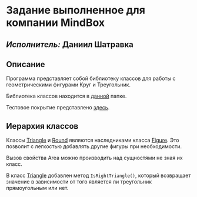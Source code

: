 # Задание выполненное для компании MindBox
## <i>Исполнитель:</i> Даниил Шатравка

## Описание 

Программа представляет собой библиотеку классов для работы с геометрическими фигурами Круг и Треугольник. 

Библиотека классов находится в [данной](./FigureService/) папке.

Тестовое покрытие представлено [здесь](./FigureServiceTest/).

## Иерархия классов
Классы [Triangle](./FigureService/Triangle.cs) и [Round](./FigureService/Round.cs) являются наследниками класса [Figure](./FigureService/Figure.cs). Это позволит с легкостью добавлять другие фигуры при необходимости.

Вызов свойства Area можно производить над сущностями не зная их класс.

В класс [Triangle](./FigureService/Triangle.cs) добавлен метод `IsRightTriangle()`, который возвращает значение в зависимости от того является ли треугольник прямоугольным или нет. 